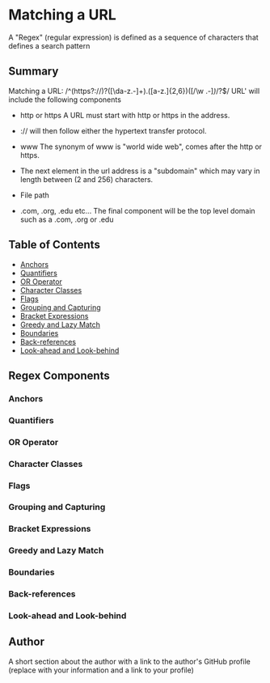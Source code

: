 # Matching a URL

A "Regex" (regular expression) is defined as a sequence of characters that defines a search pattern 

## Summary

Matching a URL: /^(https?:\/\/)?([\da-z\.-]+)\.([a-z\.]{2,6})([\/\w \.-]*)*\/?$/
URL' will include the following components 

- http or https
    A URL must start with http or https in the address. 
- :// 
    will then follow either the hypertext transfer protocol. 
- www
    The synonym of www is "world wide web", comes after the http or https. 

- The next element in the url address is a "subdomain" which may vary in length between (2 and 256) characters. 
- File path 
- .com, .org, .edu etc...
    The final component will be the top level domain such as a .com, .org or .edu

## Table of Contents

- [Anchors](#anchors)
- [Quantifiers](#quantifiers)
- [OR Operator](#or-operator)
- [Character Classes](#character-classes)
- [Flags](#flags)
- [Grouping and Capturing](#grouping-and-capturing)
- [Bracket Expressions](#bracket-expressions)
- [Greedy and Lazy Match](#greedy-and-lazy-match)
- [Boundaries](#boundaries)
- [Back-references](#back-references)
- [Look-ahead and Look-behind](#look-ahead-and-look-behind)

## Regex Components

### Anchors

### Quantifiers

### OR Operator

### Character Classes

### Flags

### Grouping and Capturing

### Bracket Expressions

### Greedy and Lazy Match

### Boundaries

### Back-references

### Look-ahead and Look-behind

## Author

A short section about the author with a link to the author's GitHub profile (replace with your information and a link to your profile)
